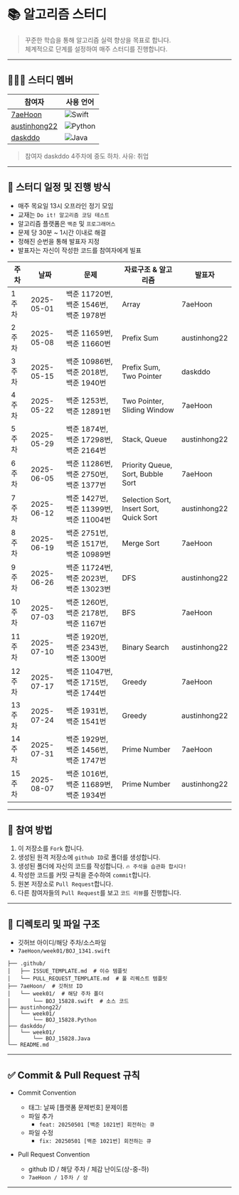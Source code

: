# 📚 알고리즘 스터디 

> 꾸준한 학습을 통해 알고리즘 실력 향상을 목표로 합니다.  
> 체계적으로 단계를 설정하여 매주 스터디를 진행합니다.

---

## 🙋🏻‍♂️ 스터디 멤버

| 참여자        | 사용 언어               |
| ------------- | ----------------------- |
| [7aeHoon](https://github.com/7aeHoon)       | ![Swift](https://img.shields.io/badge/Swift-FA7343?style=flat&logo=swift&logoColor=white)           |
| [austinhong22](https://github.com/austinhong22)   | ![Python](https://img.shields.io/badge/Python-3776AB?style=flat&logo=python&logoColor=white)                    |
| [daskddo](https://github.com/daskddo)       | ![Java](https://img.shields.io/badge/Java-007396?style=flat&logo=java&logoColor=white)        |

> 참여자 daskddo 4주차에 중도 하차. 사유: 취업

--- 

## 📅 스터디 일정 및 진행 방식

- 매주 목요일 13시 오프라인 정기 모임
- 교재는 `Do it! 알고리즘 코딩 테스트` 
- 알고리즘 플랫폼은 `백준` 및 `프로그래머스`
- 문제 당 30분 ~ 1시간 이내로 해결
- 정해진 순번을 통해 발표자 지정
- 발표자는 자신이 작성한 코드를 참여자에게 빌표

| 주차 | 날짜        | 문제          | 자료구조 & 알고리즘    | 발표자     |
| --- | ---------- | ----------- | --------- | --------- |
| 1 주차 | 2025-05-01 | 백준 11720번, 백준 1546번, 백준 1978번  | Array | 7aeHoon |
| 2 주차 | 2025-05-08 | 백준 11659번, 백준 11660번 | Prefix Sum | austinhong22 |
| 3 주차 | 2025-05-15 | 백준 10986번, 백준 2018번, 백준 1940번 | Prefix Sum, Two Pointer | daskddo |
| 4 주차 | 2025-05-22 | 백준 1253번, 백준 12891번 | Two Pointer, Sliding Window | 7aeHoon |
| 5 주차 | 2025-05-29 | 백준 1874번, 백준 17298번, 백준 2164번 | Stack, Queue | austinhong22 |
| 6 주차 | 2025-06-05 | 백준 11286번, 백준 2750번, 백준 1377번 | Priority Queue, Sort, Bubble Sort | 7aeHoon |
| 7 주차 | 2025-06-12 | 백준 1427번, 백준 11399번, 백준 11004번 | Selection Sort, Insert Sort, Quick Sort | austinhong22 |
| 8 주차 | 2025-06-19 | 백준 2751번, 백준 1517번, 백준 10989번 | Merge Sort | 7aeHoon |
| 9 주차 | 2025-06-26 | 백준 11724번, 백준 2023번, 백준 13023번 | DFS | austinhong22 | 
| 10 주차 | 2025-07-03 | 백준 1260번, 백준 2178번, 백준 1167번 | BFS | 7aeHoon |
| 11 주차 | 2025-07-10 | 백준 1920번, 백준 2343번, 백준 1300번 | Binary Search | austinhong22 |
| 12 주차 | 2025-07-17 | 백준 11047번, 백준 1715번, 백준 1744번 | Greedy | 7aeHoon |
| 13 주차 | 2025-07-24 | 백준 1931번, 백준 1541번 | Greedy | austinhong22 |
| 14 주차 | 2025-07-31 | 백준 1929번, 백준 1456번, 백준 1747번 | Prime Number | 7aeHoon |
| 15 주차 | 2025-08-07 | 백준 1016번, 백준 11689번, 백준 1934번 | Prime Number | austinhong22 |

---

## 📌 참여 방법

1. 이 저장소를 `Fork` 합니다.
2. 생성된 원격 저장소에 `github ID`로 폴더를 생성합니다.
3. 생성된 폴더에 자신의 코드를 작성합니다. `🔥 주석을 습관화 합시다!`
4. 작성한 코드를 커밋 규칙을 준수하여 `commit`합니다.
5. 원본 저장소로 `Pull Request`합니다.
6. 다른 참여자들의 `Pull Request`를 보고 `코드 리뷰`를 진행합니다.

---

## 📁 디렉토리 및 파일 구조

- 깃허브 아이디/해당 주차/소스파일
- `7aeHoon/week01/BOJ_1341.swift`

```
├── .github/
│   ├── ISSUE_TEMPLATE.md  # 이슈 템플릿
│   └── PULL_REQUEST_TEMPLATE.md  # 풀 리퀘스트 템플릿
├── 7aeHoon/  # 깃허브 ID
│   └── week01/  # 해당 주차 폴더
│       └── BOJ_15828.swift  # 소스 코드
├── austinhong22/
│   └── week01/
│       └── BOJ_15828.Python
├── daskddo/
│   └── week01/
│       └── BOJ_15828.Java
└── README.md
```

---

## ✅ Commit & Pull Request 규칙

- Commit Convention
    - 태그: 날짜 [플랫폼 문제번호] 문제이름 
    - 파일 추가
        - `feat: 20250501 [백준 1021번] 회전하는 큐`
    - 파일 수정
        - `fix: 20250501 [백준 1021번] 회전하는 큐`
     
- Pull Request Convention
    -  github ID / 해당 주차 / 체감 난이도(상-중-하)
    -  `7aeHoon / 1주차 / 상` 
---

